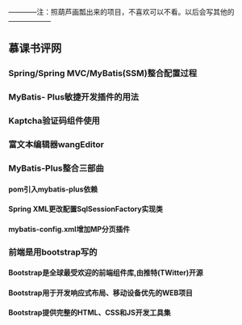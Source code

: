 ————注：照葫芦画瓢出来的项目，不喜欢可以不看。以后会写其他的——————

## 慕课书评网



### Spring/Spring MVC/MyBatis(SSM)整合配置过程
### MyBatis- Plus敏捷开发插件的用法
### Kaptcha验证码组件使用
### 富文本编辑器wangEditor

### MyBatis-Plus整合三部曲

#### pom引入mybatis-plus依赖
#### Spring XML更改配置SqlSessionFactory实现类
#### mybatis-config.xml增加MP分页插件


### 前端是用bootstrap写的
#### Bootstrap是全球最受欢迎的前端组件库,由推特(TWitter)开源
#### Bootstrap用于开发响应式布局、移动设备优先的WEB项目
#### Bootstrap提供完整的HTML、CSS和JS开发工具集
